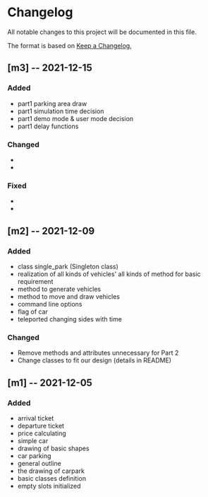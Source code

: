 # Changelog

All notable changes to this project will be documented in this file.

The format is based on [Keep a Changelog](https://keepachangelog.com/en/1.0.0/),

## [m3] -- 2021-12-15

### Added 
- part1 parking area draw
- part1 simulation time decision
- part1 demo mode & user mode decision
- part1 delay functions

### Changed
- 
- 

### Fixed
-
-

## [m2] -- 2021-12-09

### Added 

- class single_park (Singleton class)
- realization of all kinds of vehicles' all kinds of method for basic requirement
- method to generate vehicles
- method to move and draw vehicles
- command line options
- flag of car
- teleported changing sides with time

### Changed

- Remove methods and attributes unnecessary for Part 2
- Change classes to fit our design (details in README)

## [m1] -- 2021-12-05 

### Added

- arrival ticket
- departure ticket
- price calculating
- simple car
- drawing of basic shapes
- car parking
- general outline
- the drawing of carpark
- basic classes definition
- empty slots initialized
